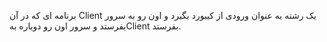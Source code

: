  برنامه ای که در آن Client یک رشته به عنوان ورودی از کیبورد بگیرد و اون رو به سرور بفرستد و سرور اون رو دوباره بهClient بفرستد.
